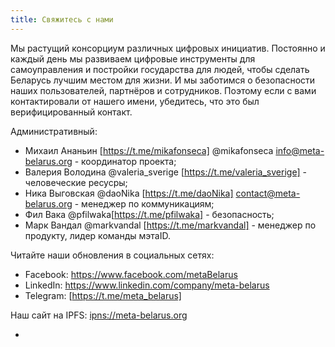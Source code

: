 ```yaml
---
title: Свяжитесь с нами
---
```

Мы растущий консорциум различных цифровых инициатив. Постоянно и каждый день мы
развиваем цифровые инструменты для самоуправления и постройки государства для
людей, чтобы сделать Беларусь лучшим местом для жизни. И мы заботимся о
безопасности наших пользователей, партнёров и сотрудников. Поэтому если с
вами контактировали от нашего имени, убедитесь, что это был верифицированный
контакт.

Административный:

- Михаил Ананьин [https://t.me/mikafonseca] @mikafonseca info@meta-belarus.org - координатор проекта;
- Валерия Володина @valeria_sverige [https://t.me/valeria_sverige] - человеческие ресусры;
- Ника Выговская @daoNika [https://t.me/daoNika] contact@meta-belarus.org - менеджер по коммуникациям;
- Фил Вака @pfilwaka[https://t.me/pfilwaka] - безопасность;
- Марк Вандал @markvandal [https://t.me/markvandal] - менеджер по продукту, лидер команды мэтаID.

Читайте наши обновления в социальных сетях:


- Facebook: https://www.facebook.com/metaBelarus
- LinkedIn: https://www.linkedin.com/company/meta-belarus
- Telegram: [https://t.me/meta_belarus]

Наш сайт на IPFS: [ipns://meta-belarus.org](ipns://meta-belarus.org)

- 
